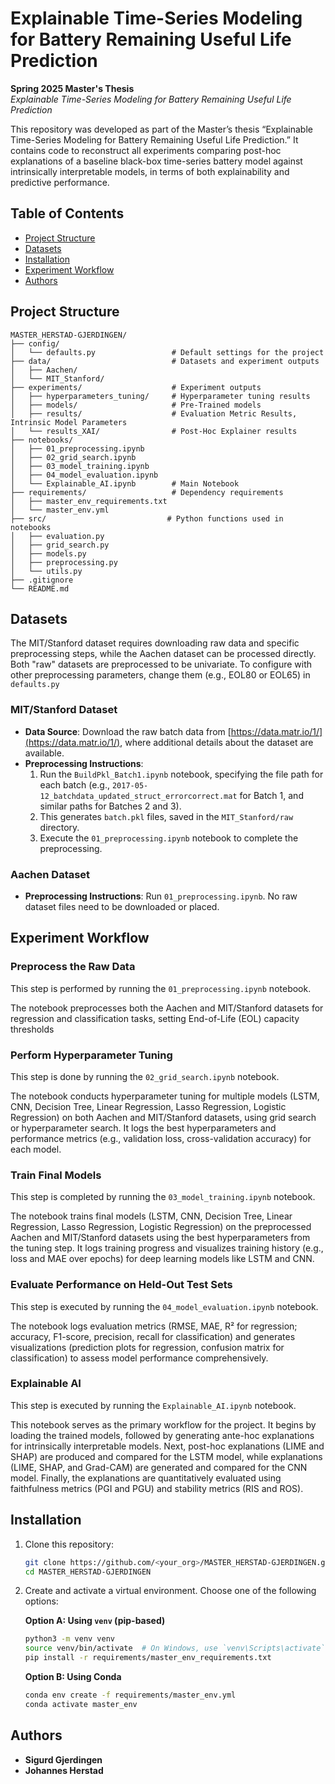 # Explainable Time-Series Modeling for Battery Remaining Useful Life Prediction

**Spring 2025 Master's Thesis**  
*Explainable Time-Series Modeling for Battery Remaining Useful Life Prediction*

This repository was developed as part of the Master’s thesis “Explainable Time-Series Modeling for Battery Remaining Useful Life Prediction.” It contains code to reconstruct all experiments comparing post-hoc explanations of a baseline black-box time-series battery model against intrinsically interpretable models, in terms of both explainability and predictive performance.

## Table of Contents

- [Project Structure](#project-structure)  
- [Datasets](#datasets)  
- [Installation](#installation)  
- [Experiment Workflow](#experiment-workflow)  
- [Authors](#authors)  

## Project Structure

```text
MASTER_HERSTAD-GJERDINGEN/
├── config/                         
│   └── defaults.py                 # Default settings for the project
├── data/                           # Datasets and experiment outputs
│   ├── Aachen/                     
│   └── MIT_Stanford/               
├── experiments/                    # Experiment outputs
│   ├── hyperparameters_tuning/     # Hyperparameter tuning results
│   ├── models/                     # Pre-Trained models
│   ├── results/                    # Evaluation Metric Results, Intrinsic Model Parameters
│   └── results_XAI/                # Post-Hoc Explainer results
├── notebooks/                      
│   ├── 01_preprocessing.ipynb      
│   ├── 02_grid_search.ipynb        
│   ├── 03_model_training.ipynb     
│   ├── 04_model_evaluation.ipynb   
│   └── Explainable_AI.ipynb        # Main Notebook
├── requirements/                   # Dependency requirements
│   ├── master_env_requirements.txt
│   └── master_env.yml             
├── src/                           # Python functions used in notebooks
│   ├── evaluation.py               
│   ├── grid_search.py              
│   ├── models.py                   
│   ├── preprocessing.py            
│   └── utils.py                    
├── .gitignore                      
└── README.md                       
```

## Datasets

The MIT/Stanford dataset requires downloading raw data and specific preprocessing steps, while the Aachen dataset can be processed directly. Both "raw" datasets are preprocessed to be univariate. To configure with other preprocessing parameters, change them (e.g., EOL80 or EOL65) in `defaults.py` 

### MIT/Stanford Dataset
- **Data Source**: Download the raw batch data from [https://data.matr.io/1/](https://data.matr.io/1/), where additional details about the dataset are available.
- **Preprocessing Instructions**:
  1. Run the `BuildPkl_Batch1.ipynb` notebook, specifying the file path for each batch (e.g., `2017-05-12_batchdata_updated_struct_errorcorrect.mat` for Batch 1, and similar paths for Batches 2 and 3).
  2. This generates `batch.pkl` files, saved in the `MIT_Stanford/raw` directory.
  3. Execute the `01_preprocessing.ipynb` notebook to complete the preprocessing.

### Aachen Dataset
- **Preprocessing Instructions**: Run `01_preprocessing.ipynb`. No raw dataset files need to be downloaded or placed.

## Experiment Workflow

### Preprocess the Raw Data
This step is performed by running the `01_preprocessing.ipynb` notebook.

The notebook preprocesses both the Aachen and MIT/Stanford datasets for regression and classification tasks, setting End-of-Life (EOL) capacity thresholds

### Perform Hyperparameter Tuning
This step is done by running the `02_grid_search.ipynb` notebook.

The notebook conducts hyperparameter tuning for multiple models (LSTM, CNN, Decision Tree, Linear Regression, Lasso Regression, Logistic Regression) on both Aachen and MIT/Stanford datasets, using grid search or hyperparameter search. It logs the best hyperparameters and performance metrics (e.g., validation loss, cross-validation accuracy) for each model.

### Train Final Models
This step is completed by running the `03_model_training.ipynb` notebook.

The notebook trains final models (LSTM, CNN, Decision Tree, Linear Regression, Lasso Regression, Logistic Regression) on the preprocessed Aachen and MIT/Stanford datasets using the best hyperparameters from the tuning step. It logs training progress and visualizes training history (e.g., loss and MAE over epochs) for deep learning models like LSTM and CNN.

### Evaluate Performance on Held-Out Test Sets
This step is executed by running the `04_model_evaluation.ipynb` notebook.

The notebook logs evaluation metrics (RMSE, MAE, R² for regression; accuracy, F1-score, precision, recall for classification) and generates visualizations (prediction plots for regression, confusion matrix for classification) to assess model performance comprehensively.

### Explainable AI 
This step is executed by running the `Explainable_AI.ipynb` notebook.

This notebook serves as the primary workflow for the project. It begins by loading the trained models, followed by generating ante-hoc explanations for intrinsically interpretable models. Next, post-hoc explanations (LIME and SHAP) are produced and compared for the LSTM model, while explanations (LIME, SHAP, and Grad-CAM) are generated and compared for the CNN model. Finally, the explanations are quantitatively evaluated using faithfulness metrics (PGI and PGU) and stability metrics (RIS and ROS).


## Installation

1. Clone this repository:  
   ```bash
   git clone https://github.com/<your_org>/MASTER_HERSTAD-GJERDINGEN.git
   cd MASTER_HERSTAD-GJERDINGEN
   ```
2. Create and activate a virtual environment. Choose one of the following options:  

   **Option A: Using `venv` (pip-based)**  
   ```bash
   python3 -m venv venv
   source venv/bin/activate  # On Windows, use `venv\Scripts\activate`
   pip install -r requirements/master_env_requirements.txt
   ```

   **Option B: Using Conda**  
   ```bash
   conda env create -f requirements/master_env.yml
   conda activate master_env
   ```

## Authors

- **Sigurd Gjerdingen**
- **Johannes Herstad**
